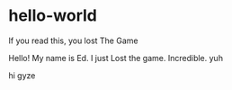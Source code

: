 # hello-world
If you read this, you lost The Game

Hello! My name is Ed. I just Lost the game. Incredible. yuh

hi gyze